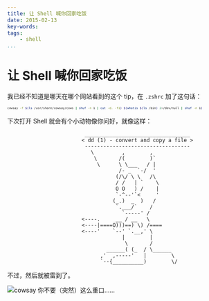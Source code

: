 ```yaml
---
title: 让 Shell 喊你回家吃饭
date: 2015-02-13
key-words:
tags:
    - shell
...
```


让 Shell 喊你回家吃饭
====================

我已经不知道是哪天在哪个网站看到的这个 tip，在 `.zshrc` 加了这句话：

<small><small><small>
```bash
cowsay -f $(ls /usr/share/cowsay/cows | shuf -n 1 | cut -d. -f1) $(whatis $(ls /bin) 2>/dev/null | shuf -n 1)
```
</small></small></small>

下次打开 Shell 就会有个小动物像你问好，就像这样：

```tzx-plain
                         __________________________________
                        < dd (1) - convert and copy a file >
                         ----------------------------------
                           \         ,        ,
                            \       /(        )`
                             \      \ \___   / |
                                    /- _  `-/  '
                                   (/\/ \ \   /\
                                   / /   | `    \
                                   O O   ) /    |
                                   `-^--'`<     '
                                  (_.)  _  )   /
                                   `.___/`    /
                                     `-----' /
                        <----.     __ / __   \
                        <----|====O)))==) \) /====
                        <----'    `--' `.__,' \
                                     |        |
                                      \       /
                                ______( (_  / \______
                              ,'  ,-----'   |        \
                              `--{__________)        \/

```

不过，然后就被雷到了。

![cowsay 你不要（突然）这么重口……](http://gnat-tang-shared-image.qiniudn.com/cowsay.jpg)
